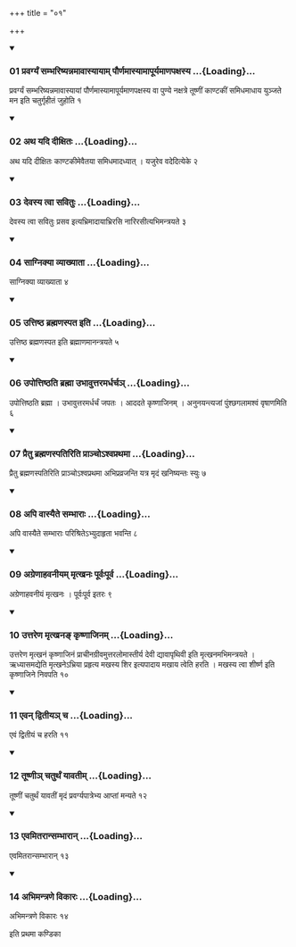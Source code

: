 +++
title = "०१"

+++

<div class="js_include" includetitle="true" newlevelforh1="3" unfilled="" url="/vedAH_yajuH/taittirIyam/sUtram/ApastambaH/shrautam/vishvAsa-prastutiH/15/01/01_pravargyaM_sambhariShyannamAvAsyAyAm_paurNamAsyAmApUryamANapaxasya.md">
<details open><summary><h3>01 प्रवर्ग्यं सम्भरिष्यन्नमावास्यायाम् पौर्णमास्यामापूर्यमाणपक्षस्य ...{Loading}...</h3></summary>

प्रवर्ग्यं सम्भरिष्यन्नमावास्यायां पौर्णमास्यामापूर्यमाणपक्षस्य वा पुण्ये नक्षत्रे तूष्णीं काण्टकीं समिधमाधाय युञ्जते मन इति चतुर्गृहीतं जुहोति १
</details>
</div>


<div class="js_include" includetitle="true" newlevelforh1="3" unfilled="" url="/vedAH_yajuH/taittirIyam/sUtram/ApastambaH/shrautam/vishvAsa-prastutiH/15/01/02_atha_yadi_dIxitaH.md">
<details open><summary><h3>02 अथ यदि दीक्षितः ...{Loading}...</h3></summary>

अथ यदि दीक्षितः काण्टकीमेवैतया समिधमादध्यात् । यजुरेव वदेदित्येके २
</details>
</div>


<div class="js_include" includetitle="true" newlevelforh1="3" unfilled="" url="/vedAH_yajuH/taittirIyam/sUtram/ApastambaH/shrautam/vishvAsa-prastutiH/15/01/03_devasya_tvA_savituH.md">
<details open><summary><h3>03 देवस्य त्वा सवितुः ...{Loading}...</h3></summary>

देवस्य त्वा सवितुः प्रसव इत्यभ्रिमादायाभ्रिरसि नारिरसीत्यभिमन्त्रयते ३
</details>
</div>


<div class="js_include" includetitle="true" newlevelforh1="3" unfilled="" url="/vedAH_yajuH/taittirIyam/sUtram/ApastambaH/shrautam/vishvAsa-prastutiH/15/01/04_sAgnikyA_vyAkhyAtA.md">
<details open><summary><h3>04 साग्निक्या व्याख्याता ...{Loading}...</h3></summary>

साग्निक्या व्याख्याता ४
</details>
</div>


<div class="js_include" includetitle="true" newlevelforh1="3" unfilled="" url="/vedAH_yajuH/taittirIyam/sUtram/ApastambaH/shrautam/vishvAsa-prastutiH/15/01/05_uttiShTha_brahmaNaspata_iti.md">
<details open><summary><h3>05 उत्तिष्ठ ब्रह्मणस्पत इति ...{Loading}...</h3></summary>

उत्तिष्ठ ब्रह्मणस्पत इति ब्रह्माणमानन्त्रयते ५
</details>
</div>


<div class="js_include" includetitle="true" newlevelforh1="3" unfilled="" url="/vedAH_yajuH/taittirIyam/sUtram/ApastambaH/shrautam/vishvAsa-prastutiH/15/01/06_upottiShThati_brahmA_ubhAvuttaramardharcha~n.md">
<details open><summary><h3>06 उपोत्तिष्ठति ब्रह्मा उभावुत्तरमर्धर्चञ् ...{Loading}...</h3></summary>

उपोत्तिष्ठति ब्रह्मा । उभावुत्तरमर्धर्चं जपतः । आददते कृष्णाजिनम् । अनुनयन्त्यजां पुंश्छगलामश्वं वृषाणमिति ६
</details>
</div>


<div class="js_include" includetitle="true" newlevelforh1="3" unfilled="" url="/vedAH_yajuH/taittirIyam/sUtram/ApastambaH/shrautam/vishvAsa-prastutiH/15/01/07_praitu_brahmaNaspatiriti_prAncho-shvaprathamA.md">
<details open><summary><h3>07 प्रैतु ब्रह्मणस्पतिरिति प्राञ्चोऽश्वप्रथमा ...{Loading}...</h3></summary>

प्रैतु ब्रह्मणस्पतिरिति प्राञ्चोऽश्वप्रथमा अभिप्रव्रजन्ति यत्र मृदं खनिष्यन्तः स्युः ७
</details>
</div>


<div class="js_include" includetitle="true" newlevelforh1="3" unfilled="" url="/vedAH_yajuH/taittirIyam/sUtram/ApastambaH/shrautam/vishvAsa-prastutiH/15/01/08_api_vAsyaite_sambhArAH.md">
<details open><summary><h3>08 अपि वास्यैते सम्भाराः ...{Loading}...</h3></summary>

अपि वास्यैते सम्भाराः परिश्रितेऽभ्युदाहृता भवन्ति ८
</details>
</div>


<div class="js_include" includetitle="true" newlevelforh1="3" unfilled="" url="/vedAH_yajuH/taittirIyam/sUtram/ApastambaH/shrautam/vishvAsa-prastutiH/15/01/09_agreNAhavanIyam_mRtkhanaH_pUrvaHpUrva.md">
<details open><summary><h3>09 अग्रेणाहवनीयम् मृत्खनः पूर्वःपूर्व ...{Loading}...</h3></summary>

अग्रेणाहवनीयं मृत्खनः । पूर्वःपूर्व इतरः ९
</details>
</div>


<div class="js_include" includetitle="true" newlevelforh1="3" unfilled="" url="/vedAH_yajuH/taittirIyam/sUtram/ApastambaH/shrautam/vishvAsa-prastutiH/15/01/10_uttareNa_mRtkhana~N_kRShNAjinam.md">
<details open><summary><h3>10 उत्तरेण मृत्खनङ् कृष्णाजिनम् ...{Loading}...</h3></summary>

उत्तरेण मृत्खनं कृष्णाजिनं प्राचीनग्रीवमुत्तरलोमास्तीर्य देवी द्यावापृथिवी इति मृत्खनमभिमन्त्रयते । ऋध्यासमद्येति मृत्खनेऽभ्रिया प्रहृत्य मखस्य शिर इत्यपादाय मखाय त्वेति हरति । मखस्य त्वा शीर्ष्ण इति कृष्णाजिने निवपति १०
</details>
</div>


<div class="js_include" includetitle="true" newlevelforh1="3" unfilled="" url="/vedAH_yajuH/taittirIyam/sUtram/ApastambaH/shrautam/vishvAsa-prastutiH/15/01/11_evan_dvitIya~n_cha.md">
<details open><summary><h3>11 एवन् द्वितीयञ् च ...{Loading}...</h3></summary>

एवं द्वितीयं च हरति ११
</details>
</div>


<div class="js_include" includetitle="true" newlevelforh1="3" unfilled="" url="/vedAH_yajuH/taittirIyam/sUtram/ApastambaH/shrautam/vishvAsa-prastutiH/15/01/12_tUShNI~n_chaturthaM_yAvatIm.md">
<details open><summary><h3>12 तूष्णीञ् चतुर्थं यावतीम् ...{Loading}...</h3></summary>

तूष्णीं चतुर्थं यावतीं मृदं प्रवर्ग्यपात्रेभ्य आप्तां मन्यते १२
</details>
</div>


<div class="js_include" includetitle="true" newlevelforh1="3" unfilled="" url="/vedAH_yajuH/taittirIyam/sUtram/ApastambaH/shrautam/vishvAsa-prastutiH/15/01/13_evamitarAnsambhArAn.md">
<details open><summary><h3>13 एवमितरान्सम्भारान् ...{Loading}...</h3></summary>

एवमितरान्सम्भारान् १३
</details>
</div>


<div class="js_include" includetitle="true" newlevelforh1="3" unfilled="" url="/vedAH_yajuH/taittirIyam/sUtram/ApastambaH/shrautam/vishvAsa-prastutiH/15/01/14_abhimantraNe_vikAraH.md">
<details open><summary><h3>14 अभिमन्त्रणे विकारः ...{Loading}...</h3></summary>

अभिमन्त्रणे विकारः १४
</details>
</div>



  
इति प्रथमा कण्डिका 
